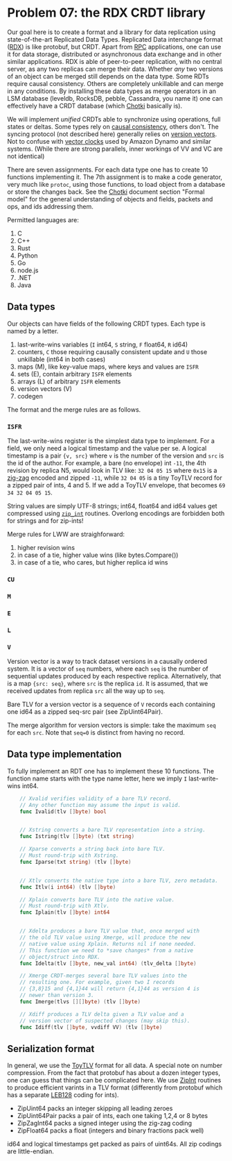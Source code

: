 #   Problem 07: the RDX CRDT library

Our goal here is to create a format and a library for data
replication using state-of-the-art Replicated Data Types.
Replicated Data interchange format ([RDX][j]) is like
protobuf, but CRDT. Apart from [RPC][p] applications, one can
use it for data storage, distributed or asynchronous data
exchange and in other similar applications. RDX is able of
peer-to-peer replication, with no central server, as any two
replicas can merge their data. Whether *any* two versions of an
object can be merged still depends on the data type. Some RDTs
require causal consistency. Others are completely unkillable and
can merge in any conditions. By installing these data types as
merge operators in an LSM database (leveldb, RocksDB, pebble,
Cassandra, you name it) one can effectively have a CRDT database
(which [Chotki][c] basically is).

We will implement *unified* CRDTs able to synchronize using
operations, full states or deltas. Some types rely on [causal
consistency][x], others don't. The syncing protocol (not
described here) generally relies on [version vectors][v]. Not to
confuse with [vector clocks][r] used by Amazon Dynamo and
similar systems. (While there are strong parallels, inner
workings of VV and VC are not identical)

There are seven assignments. For each data type one has to
create 10 functions implementing it. The 7th assignment is to
make a code generator, very much like `protoc`, using those
functions, to load object from a database or store the changes
back. See the [Chotki][c] document section "Formal model" for
the general understanding of objects and fields, packets and
ops, and ids addressing them.

Permitted languages are:
 1. C
 2. C++
 3. Rust
 4. Python
 5. Go
 6. node.js
 7. .NET
 8. Java

##  Data types

Our objects can have fields of the following CRDT types. Each
type is named by a letter. 

 1. last-write-wins variables (`I` int64, `S` string, `F`
    float64, `R` id64)
 2. counters, `C` those requiring causally consistent update and
    `U` those unkillable (int64 in both cases)
 3. maps (M), like key-value maps, where keys and values are `ISFR`
 4. sets (E), contain arbitrary `ISFR` elements
 5. arrays (L) of arbitrary `ISFR` elements
 6. version vectors (V)
 7. codegen

The format and the merge rules are as follows.

### `ISFR`

The last-write-wins register is the simplest data type to
implement. For a field, we only need a logical timestamp and the
value per se. A logical timestamp is a pair `{v, src}` where `v`
is the number of the version and `src` is the id of the author.
For example, a bare (no envelope) int `-11`, the 4th revision by
replica N5, would look in TLV like: `32 04 05 15` where `0x15`
is a [zig-zag][g] encoded and zipped `-11`, while `32 04 05` is
a tiny ToyTLV record for a zipped pair of ints, 4 and 5.
If we add a ToyTLV envelope, that becomes `69 34 32 04 05 15`.

String values are simply UTF-8 strings; int64, float64 and id64
values get compressed using [`zip_int`][z] routines. Overlong
encodings are forbidden both for strings and for zip-ints! 

Merge rules for LWW are straighforward:

 1. higher revision wins
 2. in case of a tie, higher value wins (like bytes.Compare())
 3. in case of a tie, who cares, but higher replica id wins

### `CU`

### `M`

### `E`

### `L`

### `V`

Version vector is a way to track dataset versions in a causally ordered system.
It is a vector of `seq` numbers, where each `seq` is the number of sequential
updates produced by each respective replica. Alternatively, that is a map 
`{src: seq}`, where `src` is the replica `id`. It is assumed, that we received
updates from replica `src` all the way up to `seq`.

Bare TLV for a version vector is a sequence of `V` records each containing
one id64 as a zipped seq-src pair (see ZipUint64Pair).

The merge algorithm for version vectors is simple: take the maximum `seq` for
each `src`. Note that `seq=0` is distinct from having no record.

##  Data type implementation

To fully implement an RDT one has to implement these 10 functions. The function
name starts with the type name letter, here we imply `I` last-write-wins int64.

````go
    // Xvalid verifies validity of a bare TLV record.
    // Any other function may assume the input is valid.
    func Ivalid(tlv []byte) bool 


    // Xstring converts a bare TLV representation into a string.
    func Istring(tlv []byte) (txt string) 

    // Xparse converts a string back into bare TLV.
    // Must round-trip with Xstring.
    func Iparse(txt string) (tlv []byte) 


    // Xtlv converts the native type into a bare TLV, zero metadata.
    func Itlv(i int64) (tlv []byte)

    // Xplain converts bare TLV into the native value.
    // Must round-trip with Xtlv.
    func Iplain(tlv []byte) int64 


    // Xdelta produces a bare TLV value that, once merged with
    // the old TLV value using Xmerge, will produce the new
    // native value using Xplain. Returns nil if none needed.
    // This function we need to *save changes* from a native
    // object/struct into RDX.
    func Idelta(tlv []byte, new_val int64) (tlv_delta []byte) 

    // Xmerge CRDT-merges several bare TLV values into the
    // resulting one. For example, given two I records
    // {3,8}15 and {4,1}44 will return {4,1}44 as version 4 is
    // newer than version 3.
    func Imerge(tlvs [][]byte) (tlv []byte) 

    // Xdiff produces a TLV delta given a TLV value and a
    // version vector of suspected changes (may skip this).
    func Idiff(tlv []byte, vvdiff VV) (tlv []byte)
````

##  Serialization format

In general, we use the [ToyTLV][t] format for all data. A special note on
number compression. From the fact that protobuf has about a dozen integer
types, one can guess that things can be complicated here. We use [ZipInt][z]
routines to produce efficient varints in a TLV format (differently from
protobuf which has a separate [LEB128][b] coding for ints). 

  - ZipUint64 packs an integer skipping all leading zeroes
  - ZipUint64Pair packs a pair of ints, each one taking 1,2,4 or 8 bytes
  - ZipZagInt64 packs a signed integer using the zig-zag coding
  - ZipFloat64 packs a float (integers and binary fractions pack well)

id64 and logical timestamps get packed as pairs of uint64s.
All zip codings are little-endian.

[c]: https://github.com/learn-decentralized-systems/Chotki/blob/main/ARCHITECTURE.md
[x]: https://en.wikipedia.org/wiki/Causal_consistency
[v]: https://en.wikipedia.org/wiki/Version_vector
[r]: https://www.educative.io/answers/how-are-vector-clocks-used-in-dynamo
[j]: https://en.wikipedia.org/wiki/RDX
[p]: https://en.wikipedia.org/wiki/Remote_procedure_call
[z]: https://github.com/learn-decentralized-systems/Chotki/blob/main/zipint.go
[g]: https://protobuf.dev/programming-guides/encoding/
[t]: https://github.com/learn-decentralized-systems/toytlv
[b]: https://en.wikipedia.org/wiki/LEB128
